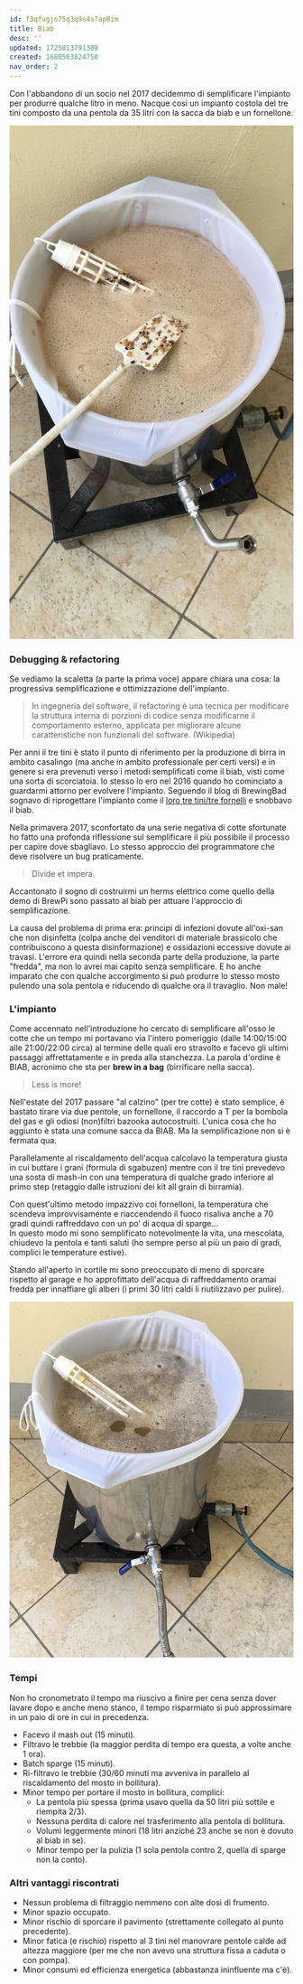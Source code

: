 ```yaml
---
id: f3qfugjo75q3q9s4s7ap8im
title: Biab
desc: ''
updated: 1725813791309
created: 1688563824750
nav_order: 2
---
```

Con l'abbandono di un socio nel 2017 decidemmo di semplificare l'impianto per produrre qualche litro in meno. Nacque così un impianto costola del tre tini composto da una pentola da 35 litri con la sacca da biab e un fornellone.

![cottaRobustPorter](./assets/images/cottaRobustPorter.jpg)

### Debugging & refactoring

Se vediamo la scaletta (a parte la prima voce) appare chiara una cosa: la progressiva semplificazione e ottimizzazione dell'impianto.

> In ingegneria del software, il refactoring è una tecnica per modificare la struttura interna di porzioni di codice senza modificarne il comportamento esterno, applicata per migliorare alcune caratteristiche non funzionali del software. (Wikipedia)

Per anni il tre tini è stato il punto di riferimento per la produzione di birra in ambito casalingo (ma anche in ambito professionale per certi versi) e in genere si era prevenuti verso i metodi semplificati come il biab, visti come una sorta di scorciatoia.
Io stesso lo ero nel 2016 quando ho cominciato a guardarmi attorno per evolvere l'impianto. Seguendo il blog di BrewingBad sognavo di riprogettare l'impianto come il [loro tre tini/tre fornelli](https://brewingbad.com/2014/09/come-costruire-un-impianto-all-grain-a-tre-pentole/) e snobbavo il biab.

Nella primavera 2017, sconfortato da una serie negativa di cotte sfortunate ho fatto una profonda riflessione sul semplificare il più possibile il processo per capire dove sbagliavo. Lo stesso approccio del programmatore che deve risolvere un bug praticamente.

> Divide et impera.

Accantonato il sogno di costruirmi un herms elettrico come quello della demo di BrewPi sono passato al biab per attuare l'approccio di semplificazione.

La causa del problema di prima era: principi di infezioni dovute all'oxi-san che non disinfetta (colpa anche dei venditori di materiale brassicolo che contribuiscono a questa disinformazione) e ossidazioni eccessive dovute ai travasi. L'errore era quindi nella seconda parte della produzione, la parte "fredda", ma non lo avrei mai capito senza semplificare. E ho anche imparato che con qualche accorgimento si può produrre lo stesso mosto pulendo una sola pentola e riducendo di qualche ora il travaglio. Non male!

### L'impianto

Come accennato nell'introduzione ho cercato di semplificare all'osso le cotte che un tempo mi portavano via l'intero pomeriggio (dalle 14:00/15:00 alle 21:00/22:00 circa) al termine delle quali ero stravolto e facevo gli ultimi passaggi affrettatamente e in preda alla stanchezza. La parola d'ordine è BIAB, acronimo che sta per **brew in a bag** (birrificare nella sacca).

> Less is more!

Nell'estate del 2017 passare "al calzino" (per tre cotte) è stato semplice, è bastato tirare via due pentole, un fornellone, il raccordo a T per la bombola del gas e gli odiosi (non)filtri bazooka autocostruiti.
L'unica cosa che ho aggiunto è stata una comune sacca da BIAB. Ma la semplificazione non si è fermata qua.

Parallelamente al riscaldamento dell'acqua calcolavo la temperatura giusta in cui buttare i grani (formula di sgabuzen) mentre con il tre tini prevedevo una sosta di mash-in con una temperatura di qualche grado inferiore al primo step (retaggio dalle istruzioni dei kit all grain di birramia).

Con quest'ultimo metodo impazzivo coi fornelloni, la temperatura che scendeva improvvisamente e riaccendendo il fuoco risaliva anche a 70 gradi quindi raffreddavo con un po’ di acqua di sparge...  
In questo modo mi sono semplificato notevolmente la vita, una mescolata, chiudevo la pentola e tanti saluti (ho sempre perso al più un paio di gradi, complici le temperature estive).

Stando all'aperto in cortile mi sono preoccupato di meno di sporcare rispetto al garage e ho approfittato dell'acqua di raffreddamento oramai fredda per innaffiare gli alberi (i primi 30 litri caldi li riutilizzavo per pulire).

![cottaWhiteIPA](./assets/images/cottaWhiteIPA.jpg)

### Tempi

Non ho cronometrato il tempo ma riuscivo a finire per cena senza dover lavare dopo e anche meno stanco, il tempo risparmiato si può approssimare in un paio di ore in cui in precedenza.

- Facevo il mash out (15 minuti).
- Filtravo le trebbie (la maggior perdita di tempo era questa, a volte anche 1 ora).
- Batch sparge (15 minuti).
- Ri-filtravo le trebbie (30/60 minuti ma avveniva in parallelo al riscaldamento del mosto in bollitura).
- Minor tempo per portare il mosto in bollitura, complici:
  - La pentola più spessa (prima usavo quella da 50 litri più sottile e riempita 2/3).
  - Nessuna perdita di calore nel trasferimento alla pentola di bollitura.
  - Volumi leggermente minori (18 litri anziché 23 anche se non è dovuto al biab in se).
  - Minor tempo per la pulizia (1 sola pentola contro 2, quella di sparge non la conto).

### Altri vantaggi riscontrati

- Nessun problema di filtraggio nemmeno con alte dosi di frumento.
- Minor spazio occupato.
- Minor rischio di sporcare il pavimento (strettamente collegato al punto precedente).
- Minor fatica (e rischio) rispetto al 3 tini nel manovrare pentole calde ad altezza maggiore (per me che non avevo una struttura fissa a caduta o con pompa).
- Minor consumi ed efficienza energetica (abbastanza ininfluente ma c'è).
